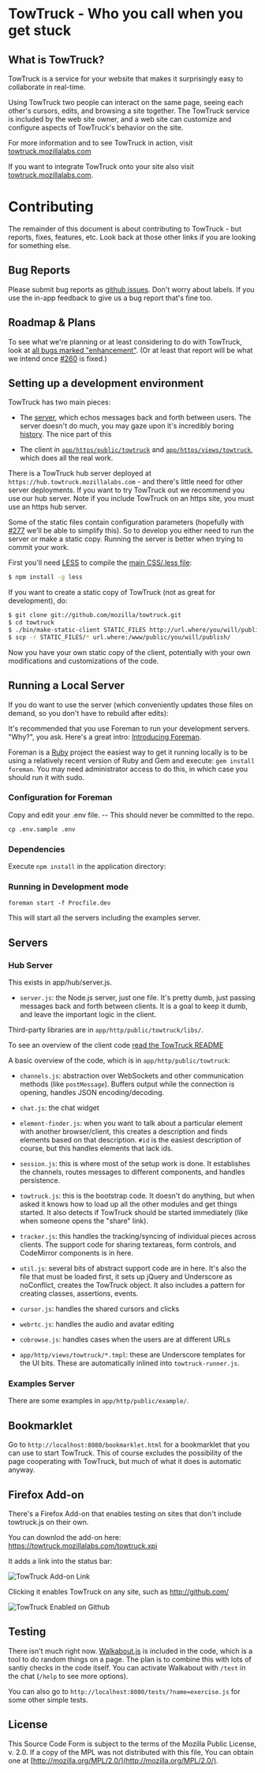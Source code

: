 TowTruck - Who you call when you get stuck
===========================================

What is TowTruck?
-----------------

TowTruck is a service for your website that makes it surprisingly easy to collaborate in real-time.

Using TowTruck two people can interact on the same page, seeing each other's cursors, edits, and browsing a site together.  The TowTruck service is included by the web site owner, and a web site can customize and configure aspects of TowTruck's behavior on the site.

For more information and to see TowTruck in action, visit [towtruck.mozillalabs.com](https://towtruck.mozillalabs.com/)

If you want to integrate TowTruck onto your site also visit [towtruck.mozillalabs.com](https://towtruck.mozillalabs.com).

Contributing
============

The remainder of this document is about contributing to TowTruck - but reports, fixes, features, etc.  Look back at those other links if you are looking for something else.

Bug Reports
-----------

Please submit bug reports as [github issues](https://github.com/mozilla/towtruck/issues/new).  Don't worry about labels.  If you use the in-app feedback to give us a bug report that's fine too.

Roadmap & Plans
---------------

To see what we're planning or at least considering to do with TowTruck, look at [all bugs marked "enhancement"](https://github.com/mozilla/towtruck/issues?labels=enhancement&state=open).  (Or at least that report will be what we intend once [#260](https://github.com/mozilla/towtruck/issues/260) is fixed.)

Setting up a development environment
------------------------------------

TowTruck has two main pieces:

* The [server](https://github.com/mozilla/towtruck/blob/master/app/hub/server.js), which echos messages back and forth between users.  The server doesn't do much, you may gaze upon it's incredibly boring [history](https://github.com/mozilla/towtruck/commits/master/app/hub/server.js).  The nice part of this

* The client in [`app/https/public/towtruck`](https://github.com/mozilla/towtruck/tree/master/app/http/public/towtruck) and [`app/https/views/towtruck`](https://github.com/mozilla/towtruck/tree/master/app/http/views/towtruck), which does all the real work.

There is a TowTruck hub server deployed at `https://hub.towtruck.mozillalabs.com` - and there's little need for other server deployments.  If you want to try TowTruck out we recommend you use our hub server.  Note if you include TowTruck on an https site, you must use an https hub server.

Some of the static files contain configuration parameters (hopefully with [#277](https://github.com/mozilla/towtruck/issues/277) we'll be able to simplify this).  So to develop you either need to run the server or make a static copy.  Running the server is better when trying to commit your work.

First you'll need [LESS](http://lesscss.org/) to compile the [main CSS/.less file](https://github.com/mozilla/towtruck/blob/develop/app/http/public/towtruck.less):

```sh
$ npm install -g less
```

If you want to create a static copy of TowTruck (not as great for development), do:

```sh
$ git clone git://github.com/mozilla/towtruck.git
$ cd towtruck
$ ./bin/make-static-client STATIC_FILES http://url.where/you/will/publish
$ scp -r STATIC_FILES/* url.where:/www/public/you/will/publish/
```

Now you have your own static copy of the client, potentially with your own modifications and customizations of the code.

Running a Local Server
----------------------

If you do want to use the server (which conveniently updates those files on demand, so you don't have to rebuild after edits):

It's recommended that you use Foreman to run your development servers. "Why?", you ask. Here's a great intro: [Introducing Foreman](http://blog.daviddollar.org/2011/05/06/introducing-foreman.html).

Foreman is a [Ruby](http://www.ruby-lang.org/) project the easiest way to get it running locally is to be using a relatively recent version of Ruby and Gem and execute: `gem install foreman`. You may need administrator access to do this, in which case you should run it with sudo.

### Configuration for Foreman

Copy and edit your .env file. -- This should never be committed to the repo.

```
cp .env.sample .env
```

### Dependencies

Execute `npm install` in the application directory:

### Running in Development mode

```
foreman start -f Procfile.dev
```

This will start all the servers including the examples server.

Servers
-------

### Hub Server

This exists in app/hub/server.js.

- `server.js`: the Node.js server, just one file.  It's pretty dumb, just passing messages back and forth between clients.  It is a goal to keep it dumb, and leave the important logic in the client.

Third-party libraries are in `app/http/public/towtruck/libs/`.

To see an overview of the client code [read the TowTruck README](https://github.com/mozilla/towtruck/tree/develop/app/http/public/towtruck/README.md)

A basic overview of the code, which is in `app/http/public/towtruck`:


- `channels.js`: abstraction over WebSockets and other communication methods (like `postMessage`).  Buffers output while the connection is opening, handles JSON encoding/decoding.

- `chat.js`: the chat widget

- `element-finder.js`: when you want to talk about a particular element with another browser/client, this creates a description and finds elements based on that description.  `#id` is the easiest description of course, but this handles elements that lack ids.

- `session.js`: this is where most of the setup work is done. It establishes the channels, routes messages to different components, and handles persistence.

- `towtruck.js`: this is the bootstrap code.  It doesn't do anything, but when asked it knows how to load up all the other modules and get things started.  It also detects if TowTruck should be started immediately (like when someone opens the "share" link).

- `tracker.js`: this handles the tracking/syncing of individual pieces across clients.  The support code for sharing textareas, form controls, and CodeMirror components is in here.

- `util.js`: several bits of abstract support code are in here.  It's also the file that must be loaded first, it sets up jQuery and Underscore as noConflict, creates the TowTruck object.  It also includes a pattern for creating classes, assertions, events.

- `cursor.js`: handles the shared cursors and clicks

- `webrtc.js`: handles the audio and avatar editing

- `cobrowse.js`: handles cases when the users are at different URLs

- `app/http/views/towtruck/*.tmpl`: these are Underscore templates for the UI bits.  These are automatically inlined into `towtruck-runner.js`.



### Examples Server

There are some examples in `app/http/public/example/`.

Bookmarklet
-----------

Go to `http://localhost:8080/bookmarklet.html` for a bookmarklet that you can use to start TowTruck.  This of course excludes the possibility of the page cooperating with TowTruck, but much of what it does is automatic anyway.

Firefox Add-on
--------------------

There's a Firefox Add-on that enables testing on sites that don't include towtruck.js on their own.

You can downlod the add-on here: https://towtruck.mozillalabs.com/towtruck.xpi

It adds a link into the status bar:

![TowTruck Add-on Link](https://towtruck.mozillalabs.com/images/readme/add-on-link.jpg)

Clicking it enables TowTruck on any site, such as http://github.com/

![TowTruck Enabled on Github](https://towtruck.mozillalabs.com/images/readme/add-on-enabled.jpg)


Testing
-------

There isn't much right now. [Walkabout.js](https://github.com/ianb/walkabout.js) is included in the code, which is a tool to do random things on a page.  The plan is to combine this with lots of santiy checks in the code itself.  You can activate Walkabout with `/test` in the chat (`/help` to see more options).

You can also go to `http://localhost:8080/tests/?name=exercise.js` for some other simple tests.

License
-------

This Source Code Form is subject to the terms of the Mozilla Public
License, v. 2.0. If a copy of the MPL was not distributed with this file,
You can obtain one at [http://mozilla.org/MPL/2.0/](http://mozilla.org/MPL/2.0/).
